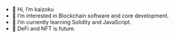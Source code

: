 - 👋 Hi, I’m kaizoku
- 👀 I’m interested in Blockchain software and core development.
- 👾 I’m currently learning Solidity and JavaScript.
- 🔮 DeFi and NFT is future.


<!---
kaizokubhaiya/kaizokubhaiya is a ✨ special ✨ repository because its `README.md` (this file) appears on your GitHub profile.
You can click the Preview link to take a look at your changes.
--->
